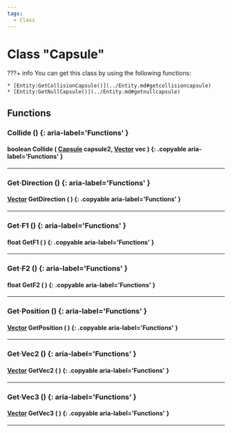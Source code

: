 ```yaml
---
tags:
  - Class
---
```

# Class "Capsule"

???+ info
    You can get this class by using the following functions:

    * [Entity:GetCollisionCapsule()](../Entity.md#getcollisioncapsule)
    * [Entity:GetNullCapsule()](../Entity.md#getnullcapsule)
        
## Functions

### Collide () {: aria-label='Functions' }
#### boolean Collide ( [Capsule](Capsule.md) capsule2, [Vector](https://wofsauge.github.io/IsaacDocs/rep/Vector.html) vec ) {: .copyable aria-label='Functions' }

___
### Get·Direction () {: aria-label='Functions' }
#### [Vector](Vector.md) GetDirection ( ) {: .copyable aria-label='Functions' }

___
### Get·F1 () {: aria-label='Functions' }
#### float GetF1 ( ) {: .copyable aria-label='Functions' }

___
### Get·F2 () {: aria-label='Functions' }
#### float GetF2 ( ) {: .copyable aria-label='Functions' }

___
### Get·Position () {: aria-label='Functions' }
#### [Vector](Vector.md) GetPosition ( ) {: .copyable aria-label='Functions' }

___
### Get·Vec2 () {: aria-label='Functions' }
#### [Vector](Vector.md) GetVec2 ( ) {: .copyable aria-label='Functions' }

___
### Get·Vec3 () {: aria-label='Functions' }
#### [Vector](Vector.md) GetVec3 ( ) {: .copyable aria-label='Functions' }

___
